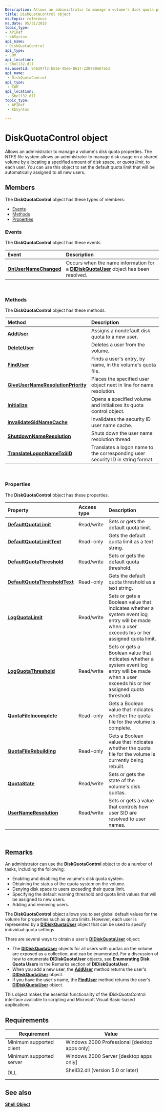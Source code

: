 ```yaml
---
Description: Allows an administrator to manage a volume's disk quota properties.
title: DiskQuotaControl object
ms.topic: reference
ms.date: 05/31/2018
topic_type: 
- APIRef
- kbSyntax
api_name: 
- DiskQuotaControl
api_type: 
- COM
api_location: 
- Shell32.dll
ms.assetid: 846297f2-b826-45de-8617-228790e87a63
api_name: 
 - DiskQuotaControl
api_type: 
 - COM
api_location: 
 - Shell32.dll
topic_type: 
 - APIRef
 - kbSyntax

---
```


# DiskQuotaControl object

Allows an administrator to manage a volume's disk quota properties. The NTFS file system allows an administrator to manage disk usage on a shared volume by allocating a specified amount of disk space, or *quota limit*, to each user. You can use this object to set the default quota limit that will be automatically assigned to all new users.

## Members

The **DiskQuotaControl** object has these types of members:

-   [Events](#events)
-   [Methods](#methods)
-   [Properties](#properties)

### Events

The **DiskQuotaControl** object has these events.



| Event                                                           | Description                                                                                                                   |
|:----------------------------------------------------------------|:------------------------------------------------------------------------------------------------------------------------------|
| [**OnUserNameChanged**](diskquotacontrol-onusernamechanged.md) | Occurs when the name information for a [**DIDiskQuotaUser**](didiskquotauser-object.md) object has been resolved.<br/> |



 

### Methods

The **DiskQuotaControl** object has these methods.



| Method                                                                                    | Description                                                                                |
|:------------------------------------------------------------------------------------------|:-------------------------------------------------------------------------------------------|
| [**AddUser**](diskquotacontrol-adduser.md)                                               | Assigns a nondefault disk quota to a new user.<br/>                                  |
| [**DeleteUser**](diskquotacontrol-deleteuser.md)                                         | Deletes a user from the volume.<br/>                                                 |
| [**FindUser**](diskquotacontrol-finduser.md)                                             | Finds a user's entry, by name, in the volume's quota file.<br/>                      |
| [**GiveUserNameResolutionPriority**](diskquotacontrol-giveusernameresolutionpriority.md) | Places the specified user object next in line for name resolution.<br/>              |
| [**Initialize**](diskquotacontrol-initialize.md)                                         | Opens a specified volume and initializes its quota control object.<br/>              |
| [**InvalidateSidNameCache**](diskquotacontrol-invalidatesidnamecache.md)                 | Invalidates the security ID user name cache.<br/>                                    |
| [**ShutdownNameResolution**](diskquotacontrol-shutdownnameresolution.md)                 | Shuts down the user name resolution thread.<br/>                                     |
| [**TranslateLogonNameToSID**](diskquotacontrol-translatelogonnametosid.md)               | Translates a logon name to the corresponding user security ID in string format.<br/> |



 

### Properties

The **DiskQuotaControl** object has these properties.



| Property                                                                                   | Access type           | Description                                                                                                                                                   |
|:-------------------------------------------------------------------------------------------|:----------------------|:--------------------------------------------------------------------------------------------------------------------------------------------------------------|
| [**DefaultQuotaLimit**](diskquotacontrol-defaultquotalimit.md)<br/>                 | Read/write<br/> | Sets or gets the default quota limit.<br/>                                                                                                              |
| [**DefaultQuotaLimitText**](diskquotacontrol-defaultquotalimittext.md)<br/>         | Read-only<br/>  | Gets the default quota limit as a text string.<br/>                                                                                                     |
| [**DefaultQuotaThreshold**](diskquotacontrol-defaultquotathreshold.md)<br/>         | Read/write<br/> | Sets or gets the default quota threshold.<br/>                                                                                                          |
| [**DefaultQuotaThresholdText**](diskquotacontrol-defaultquotathresholdtext.md)<br/> | Read-only<br/>  | Gets the default quota threshold as a text string.<br/>                                                                                                 |
| [**LogQuotaLimit**](diskquotacontrol-logquotalimit.md)<br/>                         | Read/write<br/> | Sets or gets a Boolean value that indicates whether a system event log entry will be made when a user exceeds his or her assigned quota limit.<br/>     |
| [**LogQuotaThreshold**](diskquotacontrol-logquotathreshold.md)<br/>                 | Read/write<br/> | Sets or gets a Boolean value that indicates whether a system event log entry will be made when a user exceeds his or her assigned quota threshold.<br/> |
| [**QuotaFileIncomplete**](diskquotacontrol-quotafileincomplete.md)<br/>             | Read-only<br/>  | Gets a Boolean value that indicates whether the quota file for the volume is complete.<br/>                                                             |
| [**QuotaFileRebuilding**](diskquotacontrol-quotafilerebuilding.md)<br/>             | Read-only<br/>  | Gets a Boolean value that indicates whether the quota file for the volume is currently being rebuilt.<br/>                                              |
| [**QuotaState**](diskquotacontrol-quotastate.md)<br/>                               | Read/write<br/> | Sets or gets the state of the volume's disk quotas.<br/>                                                                                                |
| [**UserNameResolution**](diskquotacontrol-usernameresolution.md)<br/>               | Read/write<br/> | Sets or gets a value that controls how user SID are resolved to user names.<br/>                                                                        |



 

## Remarks

An administrator can use the **DiskQuotaControl** object to do a number of tasks, including the following:

-   Enabling and disabling the volume's disk quota system.
-   Obtaining the status of the quota system on the volume.
-   Denying disk space to users exceeding their quota limit.
-   Specifying the default warning threshold and quota limit values that will be assigned to new users.
-   Adding and removing users.

The **DiskQuotaControl** object allows you to set global default values for the volume for properties such as quota limits. However, each user is represented by a [**DIDiskQuotaUser**](didiskquotauser-object.md) object that can be used to specify individual quota settings.

There are several ways to obtain a user's [**DIDiskQuotaUser**](didiskquotauser-object.md) object:

-   The [**DIDiskQuotaUser**](didiskquotauser-object.md) objects for all users with quotas on the volume are exposed as a collection, and can be enumerated. For a discussion of how to enumerate **DIDiskQuotaUser** objects, see **Enumerating Disk Quota Users** in the Remarks section of **DIDiskQuotaUser**.
-   When you add a new user, the [**AddUser**](diskquotacontrol-adduser.md) method returns the user's [**DIDiskQuotaUser**](didiskquotauser-object.md) object.
-   If you have the user's name, the [**FindUser**](diskquotacontrol-finduser.md) method returns the user's [**DIDiskQuotaUser**](didiskquotauser-object.md) object.

This object makes the essential functionality of the IDiskQuotaControl interface available to scripting and Microsoft Visual Basic-based applications.

## Requirements



| Requirement | Value |
|-------------------------------------|---------------------------------------------------------------------------------------------------------------|
| Minimum supported client<br/> | Windows 2000 Professional \[desktop apps only\]<br/>                                                    |
| Minimum supported server<br/> | Windows 2000 Server \[desktop apps only\]<br/>                                                          |
| DLL<br/>                      | <dl> <dt>Shell32.dll (version 5.0 or later)</dt> </dl> |



## See also

<dl> <dt>

[**Shell Object**](shell.md)
</dt> </dl>

 

 




